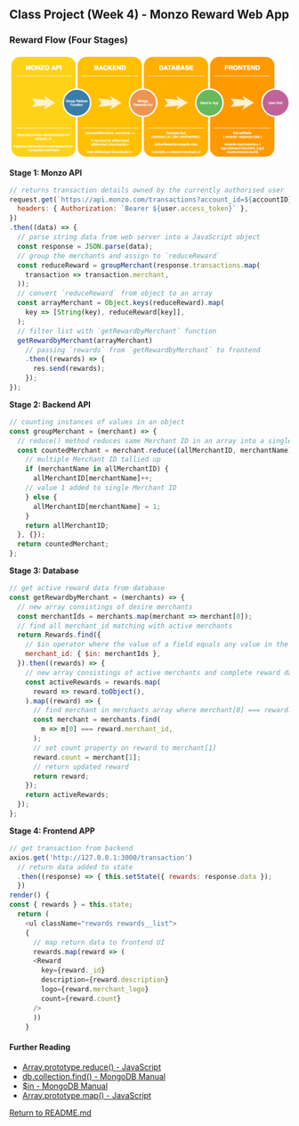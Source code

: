 ## Class Project (Week 4) - Monzo Reward Web App

### Reward Flow (Four Stages)

![Database](./filterReward.png)

<b>Stage 1: Monzo API</b>
```js
// returns transaction details owned by the currently authorised user
request.get(`https://api.monzo.com/transactions?account_id=${accountID}`, {
  headers: { Authorization: `Bearer ${user.access_token}` },
})
.then((data) => {
  // parse string data from web server into a JavaScript object
  const response = JSON.parse(data);
  // group the merchants and assign to `reduceReward`
  const reduceReward = groupMerchant(response.transactions.map(
    transaction => transaction.merchant,
  ));
  // convert `reduceReward` from object to an array
  const arrayMerchant = Object.keys(reduceReward).map(
    key => [String(key), reduceReward[key]],
  );
  // filter list with `getRewardbyMerchant` function
  getRewardbyMerchant(arrayMerchant)
    // passing `rewards` from `getRewardbyMerchant` to frontend
    .then((rewards) => {
      res.send(rewards);
    });
});
```
<b>Stage 2: Backend API</b>
```js
// counting instances of values in an object
const groupMerchant = (merchant) => {
  // reduce() method reduces same Merchant ID in an array into a single value
  const countedMerchant = merchant.reduce((allMerchantID, merchantName) => {
    // multiple Merchant ID tallied up
    if (merchantName in allMerchantID) {
      allMerchantID[merchantName]++;
    // value 1 added to single Merchant ID
    } else {
      allMerchantID[merchantName] = 1;
    }
    return allMerchantID;
  }, {});
  return countedMerchant;
};
```
<b>Stage 3: Database</b>
```js
// get active reward data from database
const getRewardbyMerchant = (merchants) => {
  // new array consistings of desire merchants
  const merchantIds = merchants.map(merchant => merchant[0]);
  // find all merchant_id matching with active merchants
  return Rewards.find({
    // $in operator where the value of a field equals any value in the specified array
    merchant_id: { $in: merchantIds },
  }).then((rewards) => {
    // new array consistings of active merchants and complete reward data
    const activeRewards = rewards.map(
      reward => reward.toObject(),
    ).map((reward) => {
      // find merchant in merchants array where merchant[0] === reward.merchant_id
      const merchant = merchants.find(
        m => m[0] === reward.merchant_id,
      );
      // set count property on reward to merchant[1]
      reward.count = merchant[1];
      // return updated reward
      return reward;
    });
    return activeRewards;
  });
};
```
<b>Stage 4: Frontend APP</b>
```js
// get transaction from backend
axios.get('http://127.0.0.1:3000/transaction')
  // return data added to state
  .then((response) => { this.setState({ rewards: response.data });
  })
render() {
const { rewards } = this.state;
  return (
    <ul className="rewards rewards__list">
    {
      // map return data to frontend UI
      rewards.map(reward => (
      <Reward
        key={reward._id}
        description={reward.description}
        logo={reward.merchant_logo}
        count={reward.count}
      />
      ))
    }
```

#### Further Reading
- [Array.prototype.reduce() - JavaScript](https://developer.mozilla.org/en-US/docs/Web/JavaScript/Reference/Global_Objects/Array/Reduce)
- [db.collection.find() - MongoDB Manual](https://docs.mongodb.com/manual/reference/method/db.collection.find/)
- [$in - MongoDB Manual](https://docs.mongodb.com/manual/reference/operator/query/in/)
- [Array.prototype.map() - JavaScript](https://developer.mozilla.org/en-US/docs/Web/JavaScript/Reference/Global_Objects/Array/map)

[Return to README.md](../README.md)
